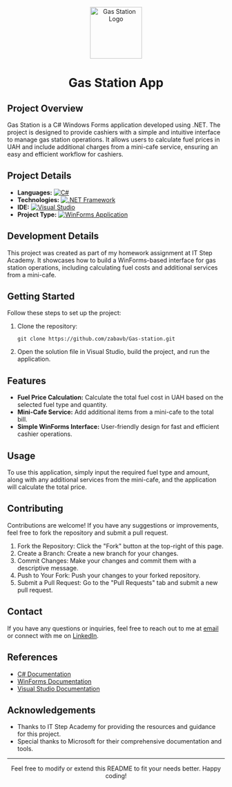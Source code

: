 <p align="center">
  <img src="https://img.icons8.com/cute-clipart/100/gas-station.png" alt="Gas Station Logo" width="120" height="120">
</p>

<h1 align="center">Gas Station App</h1>

<h2>Project Overview</h2>
<p>Gas Station is a C# Windows Forms application developed using .NET. The project is designed to provide cashiers with a simple and intuitive interface to manage gas station operations. It allows users to calculate fuel prices in UAH and include additional charges from a mini-cafe service, ensuring an easy and efficient workflow for cashiers.</p>

<h2>Project Details</h2>
<ul>
  <li><strong>Languages:</strong> 
    <a href="https://learn.microsoft.com/en-us/dotnet/csharp/" target="_blank">
      <img src="https://img.shields.io/badge/C%23-239120?style=flat&logo=c-sharp&logoColor=white" alt="C#">
    </a>
  </li>
  <li><strong>Technologies:</strong> 
    <a href="https://dotnet.microsoft.com/" target="_blank">
      <img src="https://img.shields.io/badge/.NET%20Framework-512BD4?style=flat&logo=.net&logoColor=white" alt=".NET Framework">
    </a>
  </li>
  <li><strong>IDE:</strong> 
    <a href="https://visualstudio.microsoft.com/" target="_blank">
      <img src="https://img.shields.io/badge/Visual%20Studio-5C2D91?style=flat&logo=visual-studio&logoColor=white" alt="Visual Studio">
    </a>
  </li>
  <li><strong>Project Type:</strong> 
    <a href="https://learn.microsoft.com/en-us/dotnet/desktop/winforms/getting-started-with-windows-forms?view=netframeworkdesktop-4.8" target="_blank">
      <img src="https://img.shields.io/badge/WinForms%20Application-007ACC?style=flat&logo=windows-terminal&logoColor=white" alt="WinForms Application">
    </a>
  </li>
</ul>

<h2>Development Details</h2>
<p>This project was created as part of my homework assignment at IT Step Academy. It showcases how to build a WinForms-based interface for gas station operations, including calculating fuel costs and additional services from a mini-cafe.</p>

<h2>Getting Started</h2>
<p>Follow these steps to set up the project:</p>
<ol>
  <li>Clone the repository: 
    <pre><code>git clone https://github.com/zabavb/Gas-station.git</code></pre>
  </li>
  <li>Open the solution file in Visual Studio, build the project, and run the application.</li>
</ol>

<h2>Features</h2>
<ul>
  <li><strong>Fuel Price Calculation:</strong> Calculate the total fuel cost in UAH based on the selected fuel type and quantity.</li>
  <li><strong>Mini-Cafe Service:</strong> Add additional items from a mini-cafe to the total bill.</li>
  <li><strong>Simple WinForms Interface:</strong> User-friendly design for fast and efficient cashier operations.</li>
</ul>

<h2>Usage</h2>
<p>To use this application, simply input the required fuel type and amount, along with any additional services from the mini-cafe, and the application will calculate the total price.</p>

<h2>Contributing</h2>
<p>Contributions are welcome! If you have any suggestions or improvements, feel free to fork the repository and submit a pull request.</p>
<ol>
  <li>Fork the Repository: Click the "Fork" button at the top-right of this page.</li>
  <li>Create a Branch: Create a new branch for your changes.</li>
  <li>Commit Changes: Make your changes and commit them with a descriptive message.</li>
  <li>Push to Your Fork: Push your changes to your forked repository.</li>
  <li>Submit a Pull Request: Go to the "Pull Requests" tab and submit a new pull request.</li>
</ol>

<h2>Contact</h2>
<p>If you have any questions or inquiries, feel free to reach out to me at <a href="mailto:bilonizkavik@agmail.com">email</a> or connect with me on <a href="https://www.linkedin.com/in/viktor-bilonizhka" target="_blank">LinkedIn</a>.</p>

<h2>References</h2>
<ul>
  <li><a href="https://learn.microsoft.com/en-us/dotnet/csharp/" target="_blank">C# Documentation</a></li>
  <li><a href="https://learn.microsoft.com/en-us/dotnet/desktop/winforms/" target="_blank">WinForms Documentation</a></li>
  <li><a href="https://visualstudio.microsoft.com/" target="_blank">Visual Studio Documentation</a></li>
</ul>

<h2>Acknowledgements</h2>
<ul>
  <li>Thanks to IT Step Academy for providing the resources and guidance for this project.</li>
  <li>Special thanks to Microsoft for their comprehensive documentation and tools.</li>
</ul>

<hr>

<p align="center">Feel free to modify or extend this README to fit your needs better. Happy coding!</p>
